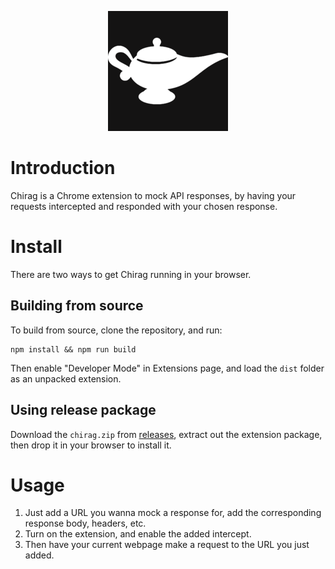 <p align="center">
  <img width="192" height="192" src="https://github.com/captain-woof/chirag/raw/v1.0.0/src/icons/192.png" alt="Chirag logo">
</p>

# Introduction

Chirag is a Chrome extension to mock API responses, by having your requests intercepted and responded with your chosen response.

# Install

There are two ways to get Chirag running in your browser.

## Building from source

To build from source, clone the repository, and run:

```
npm install && npm run build
```

Then enable "Developer Mode" in Extensions page, and load the `dist` folder as an unpacked extension.

## Using release package

Download the `chirag.zip` from [releases](https://github.com/captain-woof/chirag/releases), extract out the extension package, then drop it in your browser to install it.

# Usage

1. Just add a URL you wanna mock a response for, add the corresponding response body, headers, etc.
2. Turn on the extension, and enable the added intercept.
3. Then have your current webpage make a request to the URL you just added.
